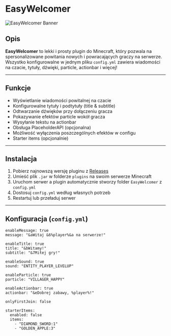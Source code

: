 # EasyWelcomer

![EasyWelcomer Banner](https://img.shields.io/badge/Minecraft-EasyWelcomer-brightgreen)

## Opis

**EasyWelcomer** to lekki i prosty plugin do Minecraft, który pozwala na spersonalizowane powitania nowych i powracających graczy na serwerze.  
Wszystko konfigurowalne w jednym pliku `config.yml` zawiera wiadomości na czacie, tytuły, dźwięki, particle, actionbar i więcej!

---

## Funkcje

- Wyświetlanie wiadomości powitalnej na czacie  
- Konfigurowalne tytuły i podtytuły (title & subtitle)  
- Odtwarzanie dźwięków przy dołączeniu gracza  
- Pokazywanie efektów particle wokół gracza  
- Wysyłanie tekstu na actionbar  
- Obsługa PlaceholderAPI (opcjonalna)  
- Możliwość wyłączenia poszczególnych efektów w configu  
- Starter items (opcjonalnie)  

---

## Instalacja

1. Pobierz najnowszą wersję pluginu z [Releases](https://github.com/Goldi3210/EasyWelcomer/releases)  
2. Umieść plik `.jar` w folderze `plugins` na swoim serwerze Minecraft  
3. Uruchom serwer a plugin automatycznie stworzy folder `EasyWelcomer` z `config.yml`  
4. Dostosuj `config.yml` według własnych potrzeb  
5. Restartuj lub przeładuj serwer

---

## Konfiguracja (`config.yml`)

```
enableMessage: true
message: "&aWitaj &6%player%&a na serwerze!"

enableTitle: true
title: "&bWitamy!"
subtitle: "&7Miłej gry!"

enableSound: true
sound: "ENTITY_PLAYER_LEVELUP"

enableParticle: true
particle: "VILLAGER_HAPPY"

enableActionbar: true
actionbar: "&eDobrej zabawy, %player%!"

onlyFirstJoin: false

starterItems:
  enabled: false
  items:
    - "DIAMOND_SWORD:1"
    - "GOLDEN_APPLE:3"
